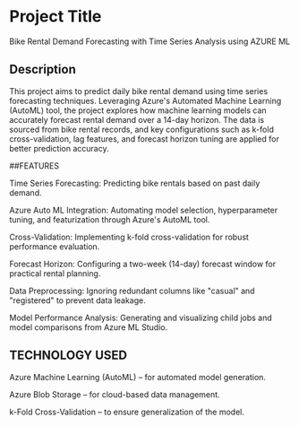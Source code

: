 # Project Title

Bike Rental Demand Forecasting with Time Series Analysis using AZURE ML

## Description
This project aims to predict daily bike rental demand using time series forecasting techniques. Leveraging Azure's Automated Machine Learning (AutoML) tool, the project explores how machine learning models can accurately forecast rental demand over a 14-day horizon. The data is sourced from bike rental records, and key configurations such as k-fold cross-validation, lag features, and forecast horizon tuning are applied for better prediction accuracy.

##FEATURES 

Time Series Forecasting: Predicting bike rentals based on past daily demand.

Azure Auto ML Integration: Automating model selection, hyperparameter tuning, and featurization through Azure's AutoML tool.

Cross-Validation: Implementing k-fold cross-validation for robust performance evaluation.

Forecast Horizon: Configuring a two-week (14-day) forecast window for practical rental planning.

Data Preprocessing: Ignoring redundant columns like "casual" and "registered" to prevent data leakage.

Model Performance Analysis: Generating and visualizing child jobs and model comparisons from Azure ML Studio.

## TECHNOLOGY USED

Azure Machine Learning (AutoML) – for automated model generation.

Azure Blob Storage – for cloud-based data management.

k-Fold Cross-Validation – to ensure generalization of the model.
